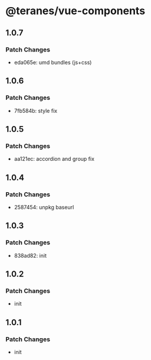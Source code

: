 # @teranes/vue-components

## 1.0.7

### Patch Changes

- eda065e: umd bundles (js+css)

## 1.0.6

### Patch Changes

- 7fb584b: style fix

## 1.0.5

### Patch Changes

- aa121ec: accordion and group fix

## 1.0.4

### Patch Changes

- 2587454: unpkg baseurl

## 1.0.3

### Patch Changes

- 838ad82: init

## 1.0.2

### Patch Changes

- init

## 1.0.1

### Patch Changes

- init
